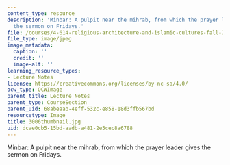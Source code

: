 ```yaml
---
content_type: resource
description: 'Minbar: A pulpit near the mihrab, from which the prayer leader gives
  the sermon on Fridays.'
file: /courses/4-614-religious-architecture-and-islamic-cultures-fall-2002/dcae0cb515bdaadba4812e5cec8a6788_3006thumbnail.jpg
file_type: image/jpeg
image_metadata:
  caption: ''
  credit: ''
  image-alt: ''
learning_resource_types:
- Lecture Notes
license: https://creativecommons.org/licenses/by-nc-sa/4.0/
ocw_type: OCWImage
parent_title: Lecture Notes
parent_type: CourseSection
parent_uid: 68abeaab-4eff-532c-e858-18d3ffb567bd
resourcetype: Image
title: 3006thumbnail.jpg
uid: dcae0cb5-15bd-aadb-a481-2e5cec8a6788
---
```

Minbar: A pulpit near the mihrab, from which the prayer leader gives the sermon on Fridays.